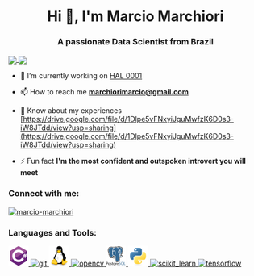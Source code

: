 <h1 align="center">Hi 👋, I'm Marcio Marchiori</h1>
<h3 align="center">A passionate Data Scientist from Brazil</h3>

<a href="https://github.com/Marcio-Marchiori/github-readme-stats">
  <img align="center" src="https://github-readme-stats.vercel.app/api?username=Marcio-Marchiori&show_icons=true&theme=tokyonight" />
</a>
<a href="https://github.com/Marcio-Marchiori/github-readme-stats">
  <img align="center" src="https://github-readme-stats.vercel.app/api/top-langs/?username=Marcio-Marchiori&show_icons=true&theme=tokyonight" />
</a>

- 🔭 I’m currently working on [HAL 0001](https://docs.google.com/presentation/d/1MNS-WyniINodNyv9Qj6EDpsUS1ogkCMyZAL5Tle-HYQ/edit?usp=sharing)

- 📫 How to reach me **marchiorimarcio@gmail.com**

- 📄 Know about my experiences [https://drive.google.com/file/d/1Dlpe5vFNxyiJguMwfzK6D0s3-iW8JTdd/view?usp=sharing](https://drive.google.com/file/d/1Dlpe5vFNxyiJguMwfzK6D0s3-iW8JTdd/view?usp=sharing)

- ⚡ Fun fact **I'm the most confident and outspoken introvert you will meet**

<h3 align="left">Connect with me:</h3>
<p align="left">
<a href="https://linkedin.com/in/marcio-marchiori" target="blank"><img align="center" src="https://raw.githubusercontent.com/rahuldkjain/github-profile-readme-generator/neutral-icons/src/images/icons/Social/linked-in-alt.svg" alt="marcio-marchiori" height="30" width="40" /></a>
</p>

<h3 align="left">Languages and Tools:</h3>
<p align="left"> <a href="https://www.w3schools.com/cs/" target="_blank"> <img src="https://raw.githubusercontent.com/devicons/devicon/master/icons/csharp/csharp-original.svg" alt="csharp" width="40" height="40"/> </a> <a href="https://git-scm.com/" target="_blank"> <img src="https://www.vectorlogo.zone/logos/git-scm/git-scm-icon.svg" alt="git" width="40" height="40"/> </a> <a href="https://www.linux.org/" target="_blank"> <img src="https://raw.githubusercontent.com/devicons/devicon/master/icons/linux/linux-original.svg" alt="linux" width="40" height="40"/> </a> <a href="https://opencv.org/" target="_blank"> <img src="https://www.vectorlogo.zone/logos/opencv/opencv-icon.svg" alt="opencv" width="40" height="40"/> </a> <a href="https://www.postgresql.org" target="_blank"> <img src="https://raw.githubusercontent.com/devicons/devicon/master/icons/postgresql/postgresql-original-wordmark.svg" alt="postgresql" width="40" height="40"/> </a> <a href="https://www.python.org" target="_blank"> <img src="https://raw.githubusercontent.com/devicons/devicon/master/icons/python/python-original.svg" alt="python" width="40" height="40"/> </a> <a href="https://scikit-learn.org/" target="_blank"> <img src="https://upload.wikimedia.org/wikipedia/commons/0/05/Scikit_learn_logo_small.svg" alt="scikit_learn" width="40" height="40"/> </a> <a href="https://www.tensorflow.org" target="_blank"> <img src="https://www.vectorlogo.zone/logos/tensorflow/tensorflow-icon.svg" alt="tensorflow" width="40" height="40"/> </a> </p>
